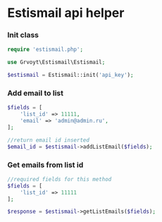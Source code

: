 # Estismail api helper

### Init class
```php
require 'estismail.php';

use Grvoyt\Estismail\Estismail;

$estismail = Estismail::init('api_key');
```

### Add email to list

```php
$fields = [
    'list_id' => 11111,
    'email' => 'admin@admin.ru',
];

//return email id inserted
$email_id = $estismail->addListEmail($fields);
```

### Get emails from list id
```php
//required fields for this method
$fields = [
    'list_id' => 11111
];

$response = $estismail->getListEmails($fields);
```